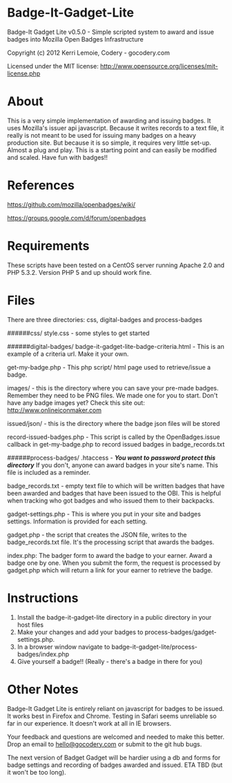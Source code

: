 Badge-It-Gadget-Lite
====================

Badge-It Gadget Lite v0.5.0 - Simple scripted system to award and issue badges into Mozilla Open Badges Infrastructure

Copyright (c) 2012 Kerri Lemoie, Codery - gocodery.com

Licensed under the MIT license: http://www.opensource.org/licenses/mit-license.php

About
=====
This is a very simple implementation of awarding and issuing badges. It uses Mozilla's issuer api javascript. Because it writes records to a text file, it really is not meant to be used for issuing many badges on a heavy production site. But because it is so simple, it requires very little set-up. Almost a plug and play. This is a starting point and can easily be modified and scaled. Have fun with badges!!


References
==========
https://github.com/mozilla/openbadges/wiki/

https://groups.google.com/d/forum/openbadges


Requirements
============
These scripts have been tested on a CentOS server running Apache 2.0 and PHP 5.3.2. Version PHP 5 and up should work fine.


Files
============
There are three directories: css, digital-badges and process-badges

######css/
style.css - some styles to get started


######digital-badges/
badge-it-gadget-lite-badge-criteria.html - This is an example of a criteria url. Make it your own.

get-my-badge.php - This php script/ html page used to retrieve/issue a badge. 

images/ - this is the directory where you can save your pre-made badges. Remember they need to be PNG files. We made one for you to start. Don't have any badge images yet? Check this site out: http://www.onlineiconmaker.com 

issued/json/ - this is the directory where the badge json files will be stored

record-issued-badges.php - This script is called by the OpenBadges.issue callback in get-my-badge.php to record issued badges in badge_records.txt



######process-badges/
.htaccess - ***You want to password protect this directory*** If you don't, anyone can award badges in your site's name. This file is included as a reminder.

badge_records.txt - empty text file to which will be written badges that have been awarded and badges that have been issued to the OBI. This is helpful when tracking who got badges and who issued them to their backpacks.

gadget-settings.php - This is where you put in your site and badges settings. Information is provided for each setting.

gadget.php - the script that creates the JSON file, writes to the badge_records.txt file. It's the processing script that awards the badges.  

index.php: The badger form to award the badge to your earner. Award a badge one by one. When you submit the form, the request is processed by gadget.php which will return a link for your earner to retrieve the badge.


Instructions
============

1. Install the badge-it-gadget-lite directory in a public directory in your host files
2. Make your changes and add your badges to process-badges/gadget-settings.php.
3. In a browser window navigate to badge-it-gadget-lite/process-badges/index.php
4. Give yourself a badge!! (Really - there's a badge in there for you)


Other Notes
===========

Badge-It Gadget Lite is entirely reliant on javascript for badges to be issued. It works best in Firefox and Chrome. Testing in Safari seems unreliable so far in our experience. It doesn't work at all in IE browsers.

Your feedback and questions are welcomed and needed to make this better. Drop an email to hello@gocodery.com or submit to the git hub bugs.

The next version of Badget Gadget will be hardier using a db and forms for badge settings and recording of badges awarded and issued. ETA TBD (but it won't be too long).
